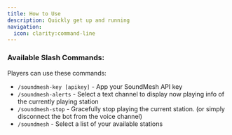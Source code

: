 ```yaml
---
title: How to Use
description: Quickly get up and running
navigation:
  icon: clarity:command-line
---
```


### Available Slash Commands:

Players can use these commands:
- `/soundmesh-key [apikey]` - App your SoundMesh API key
- `/soundmesh-alerts` - Select a text channel to display now playing info of the currently playing station
- `/soundmesh-stop` - Gracefully stop playing the current station. (or simply disconnect the bot from the voice channel)
- `/soundmesh` - Select a list of your available stations
